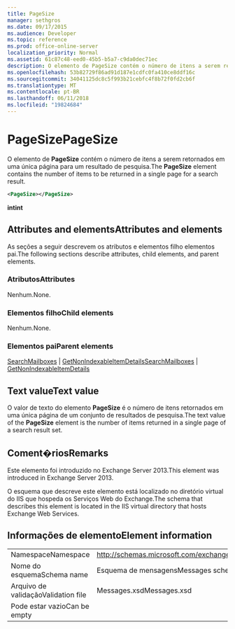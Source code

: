 ```yaml
---
title: PageSize
manager: sethgros
ms.date: 09/17/2015
ms.audience: Developer
ms.topic: reference
ms.prod: office-online-server
localization_priority: Normal
ms.assetid: 61c87c48-eed0-45b5-b5a7-c9da0dec71ec
description: O elemento de PageSize contém o número de itens a serem retornados em uma única página para um resultado de pesquisa.
ms.openlocfilehash: 53b82729f86ad91d187e1cdfc0fa410ce8ddf16c
ms.sourcegitcommit: 34041125dc8c5f993b21cebfc4f8b72f0fd2cb6f
ms.translationtype: MT
ms.contentlocale: pt-BR
ms.lasthandoff: 06/11/2018
ms.locfileid: "19824684"
---
```

# <a name="pagesize"></a><span data-ttu-id="9d20e-103">PageSize</span><span class="sxs-lookup"><span data-stu-id="9d20e-103">PageSize</span></span>

<span data-ttu-id="9d20e-104">O elemento de **PageSize** contém o número de itens a serem retornados em uma única página para um resultado de pesquisa.</span><span class="sxs-lookup"><span data-stu-id="9d20e-104">The **PageSize** element contains the number of items to be returned in a single page for a search result.</span></span> 
  
```XML
<PageSize></PageSize>
```

 <span data-ttu-id="9d20e-105">**int**</span><span class="sxs-lookup"><span data-stu-id="9d20e-105">**int**</span></span>
## <a name="attributes-and-elements"></a><span data-ttu-id="9d20e-106">Attributes and elements</span><span class="sxs-lookup"><span data-stu-id="9d20e-106">Attributes and elements</span></span>

<span data-ttu-id="9d20e-107">As seções a seguir descrevem os atributos e elementos filho elementos pai.</span><span class="sxs-lookup"><span data-stu-id="9d20e-107">The following sections describe attributes, child elements, and parent elements.</span></span>
  
### <a name="attributes"></a><span data-ttu-id="9d20e-108">Atributos</span><span class="sxs-lookup"><span data-stu-id="9d20e-108">Attributes</span></span>

<span data-ttu-id="9d20e-109">Nenhum.</span><span class="sxs-lookup"><span data-stu-id="9d20e-109">None.</span></span>
  
### <a name="child-elements"></a><span data-ttu-id="9d20e-110">Elementos filho</span><span class="sxs-lookup"><span data-stu-id="9d20e-110">Child elements</span></span>

<span data-ttu-id="9d20e-111">Nenhum.</span><span class="sxs-lookup"><span data-stu-id="9d20e-111">None.</span></span>
  
### <a name="parent-elements"></a><span data-ttu-id="9d20e-112">Elementos pai</span><span class="sxs-lookup"><span data-stu-id="9d20e-112">Parent elements</span></span>

<span data-ttu-id="9d20e-113">[SearchMailboxes](searchmailboxes.md) | [GetNonIndexableItemDetails](getnonindexableitemdetails.md)</span><span class="sxs-lookup"><span data-stu-id="9d20e-113">[SearchMailboxes](searchmailboxes.md) | [GetNonIndexableItemDetails](getnonindexableitemdetails.md)</span></span>
  
## <a name="text-value"></a><span data-ttu-id="9d20e-114">Text value</span><span class="sxs-lookup"><span data-stu-id="9d20e-114">Text value</span></span>

<span data-ttu-id="9d20e-115">O valor de texto do elemento **PageSize** é o número de itens retornados em uma única página de um conjunto de resultados de pesquisa.</span><span class="sxs-lookup"><span data-stu-id="9d20e-115">The text value of the **PageSize** element is the number of items returned in a single page of a search result set.</span></span> 
  
## <a name="remarks"></a><span data-ttu-id="9d20e-116">Coment�rios</span><span class="sxs-lookup"><span data-stu-id="9d20e-116">Remarks</span></span>

<span data-ttu-id="9d20e-117">Este elemento foi introduzido no Exchange Server 2013.</span><span class="sxs-lookup"><span data-stu-id="9d20e-117">This element was introduced in Exchange Server 2013.</span></span>
  
<span data-ttu-id="9d20e-118">O esquema que descreve este elemento está localizado no diretório virtual do IIS que hospeda os Serviços Web do Exchange.</span><span class="sxs-lookup"><span data-stu-id="9d20e-118">The schema that describes this element is located in the IIS virtual directory that hosts Exchange Web Services.</span></span>
  
## <a name="element-information"></a><span data-ttu-id="9d20e-119">Informações de elemento</span><span class="sxs-lookup"><span data-stu-id="9d20e-119">Element information</span></span>

|||
|:-----|:-----|
|<span data-ttu-id="9d20e-120">Namespace</span><span class="sxs-lookup"><span data-stu-id="9d20e-120">Namespace</span></span>  <br/> |http://schemas.microsoft.com/exchange/services/2006/messages  <br/> |
|<span data-ttu-id="9d20e-121">Nome do esquema</span><span class="sxs-lookup"><span data-stu-id="9d20e-121">Schema name</span></span>  <br/> |<span data-ttu-id="9d20e-122">Esquema de mensagens</span><span class="sxs-lookup"><span data-stu-id="9d20e-122">Messages schema</span></span>  <br/> |
|<span data-ttu-id="9d20e-123">Arquivo de validação</span><span class="sxs-lookup"><span data-stu-id="9d20e-123">Validation file</span></span>  <br/> |<span data-ttu-id="9d20e-124">Messages.xsd</span><span class="sxs-lookup"><span data-stu-id="9d20e-124">Messages.xsd</span></span>  <br/> |
|<span data-ttu-id="9d20e-125">Pode estar vazio</span><span class="sxs-lookup"><span data-stu-id="9d20e-125">Can be empty</span></span>  <br/> ||
   

